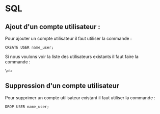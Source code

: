 # SQL

## Ajout d'un compte utilisateur : 

Pour ajouter un compte utilisateur il faut utiliser la commande :
```
CREATE USER name_user;
```

Si nous voulons voir la liste des utilisateurs existants il faut faire la commande : 
```
\du
```
## Suppression d'un compte utilisateur

Pour supprimer un compte utilisateur existant il faut utiliser la commande : 
```
DROP USER name_user;
```

